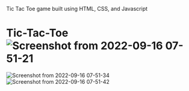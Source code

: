 Tic Tac Toe game built using HTML, CSS, and Javascript


# Tic-Tac-Toe![Screenshot from 2022-09-16 07-51-21](https://user-images.githubusercontent.com/70480860/190575118-d1060df3-0b21-4d3e-8a5a-7f575f9ddc49.png)
![Screenshot from 2022-09-16 07-51-34](https://user-images.githubusercontent.com/70480860/190575129-36b6973c-04ea-4f23-a753-e6e2845e5450.png)
![Screenshot from 2022-09-16 07-51-42](https://user-images.githubusercontent.com/70480860/190575200-624838d2-931b-4ccc-ad85-1af0c9b942fb.png)
